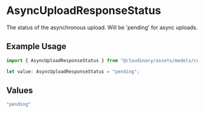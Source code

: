# AsyncUploadResponseStatus

The status of the asynchronous upload. Will be 'pending' for async uploads.

## Example Usage

```typescript
import { AsyncUploadResponseStatus } from "@cloudinary/assets/models/components";

let value: AsyncUploadResponseStatus = "pending";
```

## Values

```typescript
"pending"
```